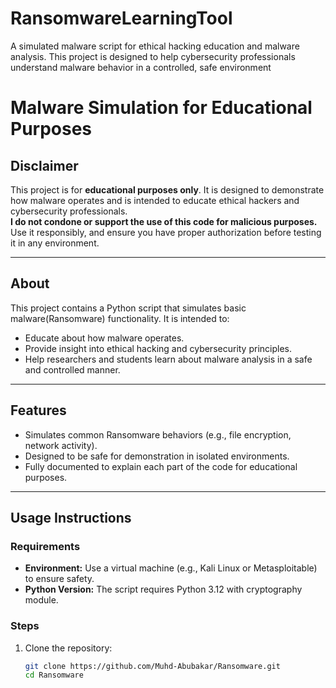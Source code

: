 # RansomwareLearningTool
A simulated malware script for ethical hacking education and malware analysis. This project is designed to help cybersecurity professionals understand malware behavior in a controlled, safe environment
# Malware Simulation for Educational Purposes

## Disclaimer
This project is for **educational purposes only**. It is designed to demonstrate how malware operates and is intended to educate ethical hackers and cybersecurity professionals.  
**I do not condone or support the use of this code for malicious purposes.** Use it responsibly, and ensure you have proper authorization before testing it in any environment.

---

## About
This project contains a Python script that simulates basic malware(Ransomware) functionality. It is intended to:
- Educate about how malware operates.
- Provide insight into ethical hacking and cybersecurity principles.
- Help researchers and students learn about malware analysis in a safe and controlled manner.

---

## Features
- Simulates common Ransomware behaviors (e.g., file encryption, network activity).
- Designed to be safe for demonstration in isolated environments.
- Fully documented to explain each part of the code for educational purposes.

---

## Usage Instructions
### Requirements
- **Environment:** Use a virtual machine (e.g., Kali Linux or Metasploitable) to ensure safety.
- **Python Version:** The script requires Python 3.12 with cryptography module.

### Steps
1. Clone the repository:
   ```bash
   git clone https://github.com/Muhd-Abubakar/Ransomware.git
   cd Ransomware
